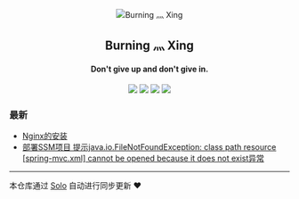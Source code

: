 <p align="center"><img alt="Burning 灬 Xing" src="https://static.b3log.org/images/brand/solo-32.png"></p><h2 align="center">
Burning 灬 Xing
</h2>

<h4 align="center">Don't give up and don't give in.</h4>
<p align="center"><a title="Burning 灬 Xing" target="_blank" href="https://github.com/Yi-Xing/solo-blog"><img src="https://img.shields.io/github/last-commit/Yi-Xing/solo-blog.svg?style=flat-square&color=FF9900"></a>
<a title="GitHub repo size in bytes" target="_blank" href="https://github.com/Yi-Xing/solo-blog"><img src="https://img.shields.io/github/repo-size/Yi-Xing/solo-blog.svg?style=flat-square"></a>
<a title="Solo Version" target="_blank" href="https://github.com/b3log/solo/releases"><img src="https://img.shields.io/badge/solo-3.6.4-f1e05a.svg?style=flat-square&color=blueviolet"></a>
<a title="Hits" target="_blank" href="https://github.com/b3log/hits"><img src="https://hits.b3log.org/Yi-Xing/solo-blog.svg"></a></p>

### 最新

* [Nginx的安装](http://zyxwmj.top/articles/2019/09/14/1568467945137.html)
* [部署SSM项目 提示java.io.FileNotFoundException: class path resource [spring-mvc.xml] cannot be opened because it does not exist异常](http://zyxwmj.top/articles/2019/09/13/1568344311025.html)



---

本仓库通过 [Solo](https://github.com/b3log/solo) 自动进行同步更新 ❤️ 